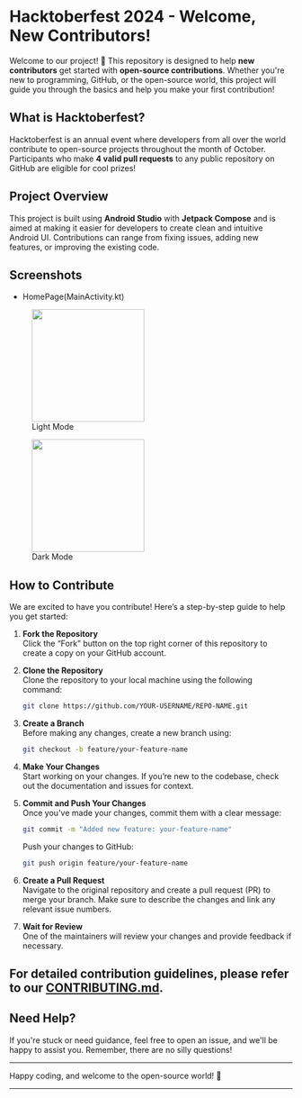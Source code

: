 # Hacktoberfest 2024 - Welcome, New Contributors!

Welcome to our project! 🎉 This repository is designed to help **new contributors** get started with **open-source contributions**. Whether you're new to programming, GitHub, or the open-source world, this project will guide you through the basics and help you make your first contribution!

## What is Hacktoberfest?

Hacktoberfest is an annual event where developers from all over the world contribute to open-source projects throughout the month of October. Participants who make **4 valid pull requests** to any public repository on GitHub are eligible for cool prizes!

## Project Overview

This project is built using **Android Studio** with **Jetpack Compose** and is aimed at making it easier for developers to create clean and intuitive Android UI. Contributions can range from fixing issues, adding new features, or improving the existing code.

## Screenshots
- HomePage(MainActivity.kt)

<p align="center">
  <figure>
    <img src="https://github.com/user-attachments/assets/422b25e7-bf91-4728-9221-a8c940e954ee" width="200"/>
    <figcaption>Light Mode</figcaption>
  </figure>
  <figure>
    <img src="https://github.com/user-attachments/assets/92d9a89f-7d3f-4ec5-aa16-d4d46b5c5d61" width="200"/>
    <figcaption>Dark Mode</figcaption>
  </figure>
</p>


## How to Contribute

We are excited to have you contribute! Here’s a step-by-step guide to help you get started:

1. **Fork the Repository**  
   Click the “Fork” button on the top right corner of this repository to create a copy on your GitHub account.

2. **Clone the Repository**  
   Clone the repository to your local machine using the following command:
   ```bash
   git clone https://github.com/YOUR-USERNAME/REPO-NAME.git
   ```

3. **Create a Branch**  
   Before making any changes, create a new branch using:
   ```bash
   git checkout -b feature/your-feature-name
   ```

4. **Make Your Changes**  
   Start working on your changes. If you’re new to the codebase, check out the documentation and issues for context.

5. **Commit and Push Your Changes**  
   Once you've made your changes, commit them with a clear message:
   ```bash
   git commit -m "Added new feature: your-feature-name"
   ```
   Push your changes to GitHub:
   ```bash
   git push origin feature/your-feature-name
   ```

6. **Create a Pull Request**  
   Navigate to the original repository and create a pull request (PR) to merge your branch. Make sure to describe the changes and link any relevant issue numbers.

7. **Wait for Review**  
   One of the maintainers will review your changes and provide feedback if necessary.

## For detailed contribution guidelines, please refer to our [CONTRIBUTING.md](CONTRIBUTING.md).


## Need Help?

If you're stuck or need guidance, feel free to open an issue, and we'll be happy to assist you. Remember, there are no silly questions!

---

Happy coding, and welcome to the open-source world! 🌱

---
